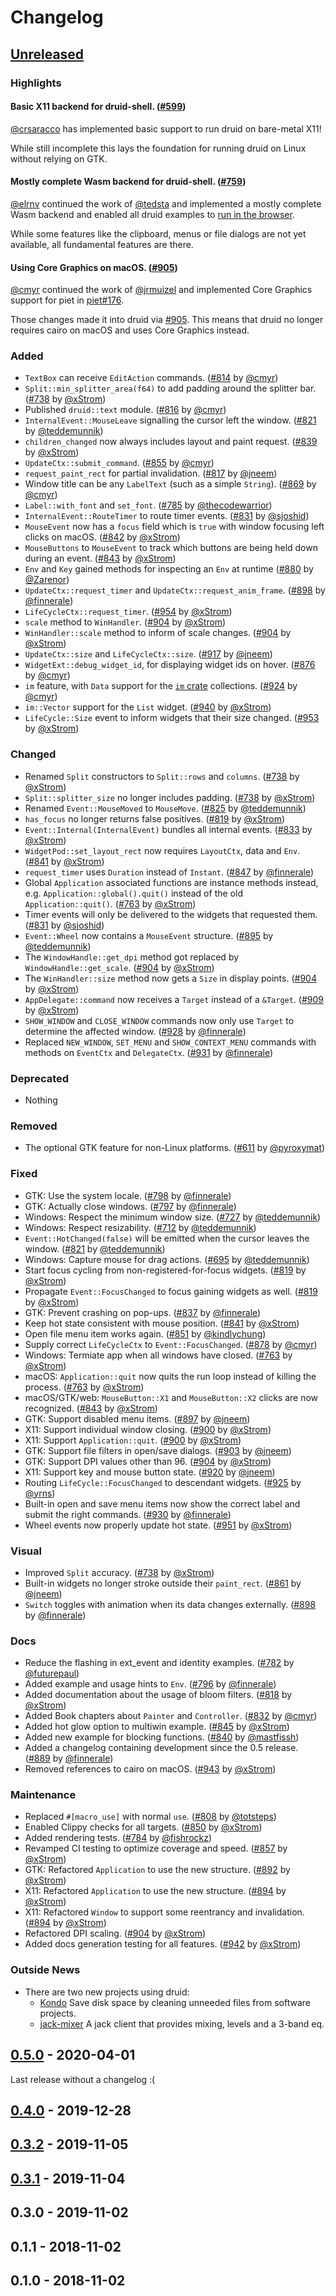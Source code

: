 # Changelog

## [Unreleased]

### Highlights

#### Basic X11 backend for druid-shell. ([#599])

[@crsaracco] has implemented basic support to run druid on bare-metal X11!

While still incomplete this lays the foundation for running druid on Linux without relying on GTK.

#### Mostly complete Wasm backend for druid-shell. ([#759])

[@elrnv] continued the work of [@tedsta] and implemented a mostly complete Wasm backend and enabled
all druid examples to [run in the browser](https://elrnv.github.io/druid-wasm-examples/).

While some features like the clipboard, menus or file dialogs are not yet available,
all fundamental features are there.

#### Using Core Graphics on macOS. ([#905])

[@cmyr] continued the work of [@jrmuizel] and implemented Core Graphics support for piet in
[piet#176](https://github.com/linebender/piet/pull/176).

Those changes made it into druid via [#905].
This means that druid no longer requires cairo on macOS and uses Core Graphics instead.

### Added

- `TextBox` can receive `EditAction` commands. ([#814] by [@cmyr])
- `Split::min_splitter_area(f64)` to add padding around the splitter bar. ([#738] by [@xStrom])
- Published `druid::text` module. ([#816] by [@cmyr])
- `InternalEvent::MouseLeave` signalling the cursor left the window. ([#821] by [@teddemunnik])
- `children_changed` now always includes layout and paint request. ([#839] by [@xStrom])
- `UpdateCtx::submit_command`. ([#855] by [@cmyr])
- `request_paint_rect` for partial invalidation. ([#817] by [@jneem])
- Window title can be any `LabelText` (such as a simple `String`). ([#869] by [@cmyr])
- `Label::with_font` and `set_font`. ([#785] by [@thecodewarrior])
- `InternalEvent::RouteTimer` to route timer events. ([#831] by [@sjoshid])
- `MouseEvent` now has a `focus` field which is `true` with window focusing left clicks on macOS. ([#842] by [@xStrom])
- `MouseButtons` to `MouseEvent` to track which buttons are being held down during an event. ([#843] by [@xStrom])
- `Env` and `Key` gained methods for inspecting an `Env` at runtime ([#880] by [@Zarenor])
- `UpdateCtx::request_timer` and `UpdateCtx::request_anim_frame`. ([#898] by [@finnerale])
- `LifeCycleCtx::request_timer`. ([#954] by [@xStrom])
- `scale` method to `WinHandler`. ([#904] by [@xStrom])
- `WinHandler::scale` method to inform of scale changes. ([#904] by [@xStrom])
- `UpdateCtx::size` and `LifeCycleCtx::size`. ([#917] by [@jneem])
- `WidgetExt::debug_widget_id`, for displaying widget ids on hover. ([#876] by [@cmyr])
- `im` feature, with `Data` support for the [`im` crate](https://docs.rs/im/) collections. ([#924] by [@cmyr])
- `im::Vector` support for the `List` widget. ([#940] by [@xStrom])
- `LifeCycle::Size` event to inform widgets that their size changed. ([#953] by [@xStrom])

### Changed

- Renamed `Split` constructors to `Split::rows` and `columns`. ([#738] by [@xStrom])
- `Split::splitter_size` no longer includes padding. ([#738] by [@xStrom])
- Renamed `Event::MouseMoved` to `MouseMove`. ([#825] by [@teddemunnik])
- `has_focus` no longer returns false positives. ([#819] by [@xStrom])
- `Event::Internal(InternalEvent)` bundles all internal events. ([#833] by [@xStrom])
- `WidgetPod::set_layout_rect` now requires `LayoutCtx`, data and `Env`. ([#841] by [@xStrom])
- `request_timer` uses `Duration` instead of `Instant`. ([#847] by [@finnerale])
- Global `Application` associated functions are instance methods instead, e.g. `Application::global().quit()` instead of the old `Application::quit()`. ([#763] by [@xStrom])
- Timer events will only be delivered to the widgets that requested them. ([#831] by [@sjoshid])
- `Event::Wheel` now contains a `MouseEvent` structure. ([#895] by [@teddemunnik])
- The `WindowHandle::get_dpi` method got replaced by `WindowHandle::get_scale`. ([#904] by [@xStrom])
- The `WinHandler::size` method now gets a `Size` in display points. ([#904] by [@xStrom])
- `AppDelegate::command` now receives a `Target` instead of a `&Target`. ([#909] by [@xStrom])
- `SHOW_WINDOW` and `CLOSE_WINDOW` commands now only use `Target` to determine the affected window. ([#928] by [@finnerale])
- Replaced `NEW_WINDOW`, `SET_MENU` and `SHOW_CONTEXT_MENU` commands with methods on `EventCtx` and `DelegateCtx`. ([#931] by [@finnerale])

### Deprecated

- Nothing

### Removed

- The optional GTK feature for non-Linux platforms. ([#611] by [@pyroxymat])

### Fixed

- GTK: Use the system locale. ([#798] by [@finnerale])
- GTK: Actually close windows. ([#797] by [@finnerale])
- Windows: Respect the minimum window size. ([#727] by [@teddemunnik])
- Windows: Respect resizability. ([#712] by [@teddemunnik])
- `Event::HotChanged(false)` will be emitted when the cursor leaves the window. ([#821] by [@teddemunnik])
- Windows: Capture mouse for drag actions. ([#695] by [@teddemunnik])
- Start focus cycling from non-registered-for-focus widgets. ([#819] by [@xStrom])
- Propagate `Event::FocusChanged` to focus gaining widgets as well. ([#819] by [@xStrom])
- GTK: Prevent crashing on pop-ups. ([#837] by [@finnerale])
- Keep hot state consistent with mouse position. ([#841] by [@xStrom])
- Open file menu item works again. ([#851] by [@kindlychung])
- Supply correct `LifeCycleCtx` to `Event::FocusChanged`. ([#878] by [@cmyr])
- Windows: Termiate app when all windows have closed. ([#763] by [@xStrom])
- macOS: `Application::quit` now quits the run loop instead of killing the process. ([#763] by [@xStrom])
- macOS/GTK/web: `MouseButton::X1` and `MouseButton::X2` clicks are now recognized. ([#843] by [@xStrom])
- GTK: Support disabled menu items. ([#897] by [@jneem])
- X11: Support individual window closing. ([#900] by [@xStrom])
- X11: Support `Application::quit`. ([#900] by [@xStrom])
- GTK: Support file filters in open/save dialogs. ([#903] by [@jneem])
- GTK: Support DPI values other than 96. ([#904] by [@xStrom])
- X11: Support key and mouse button state. ([#920] by [@jneem])
- Routing `LifeCycle::FocusChanged` to descendant widgets. ([#925] by [@yrns])
- Built-in open and save menu items now show the correct label and submit the right commands. ([#930] by [@finnerale])
- Wheel events now properly update hot state. ([#951] by [@xStrom])

### Visual

- Improved `Split` accuracy. ([#738] by [@xStrom])
- Built-in widgets no longer stroke outside their `paint_rect`. ([#861] by [@jneem])
- `Switch` toggles with animation when its data changes externally. ([#898] by [@finnerale])

### Docs

- Reduce the flashing in ext_event and identity examples. ([#782] by [@futurepaul])
- Added example and usage hints to `Env`. ([#796] by [@finnerale])
- Added documentation about the usage of bloom filters. ([#818] by [@xStrom])
- Added Book chapters about `Painter` and `Controller`. ([#832] by [@cmyr])
- Added hot glow option to multiwin example. ([#845] by [@xStrom])
- Added new example for blocking functions. ([#840] by [@mastfissh])
- Added a changelog containing development since the 0.5 release. ([#889] by [@finnerale])
- Removed references to cairo on macOS. ([#943] by [@xStrom])

### Maintenance

- Replaced `#[macro_use]` with normal `use`. ([#808] by [@totsteps])
- Enabled Clippy checks for all targets. ([#850] by [@xStrom])
- Added rendering tests. ([#784] by [@fishrockz])
- Revamped CI testing to optimize coverage and speed. ([#857] by [@xStrom])
- GTK: Refactored `Application` to use the new structure. ([#892] by [@xStrom])
- X11: Refactored `Application` to use the new structure. ([#894] by [@xStrom])
- X11: Refactored `Window` to support some reentrancy and invalidation. ([#894] by [@xStrom])
- Refactored DPI scaling. ([#904] by [@xStrom])
- Added docs generation testing for all features. ([#942] by [@xStrom])

### Outside News

- There are two new projects using druid:
  - [Kondo](https://github.com/tbillington/kondo) Save disk space by cleaning unneeded files from software projects.
  - [jack-mixer](https://github.com/derekdreery/jack-mixer) A jack client that provides mixing, levels and a 3-band eq.

[#599]: https://github.com/xi-editor/druid/pull/599
[#611]: https://github.com/xi-editor/druid/pull/611
[#695]: https://github.com/xi-editor/druid/pull/695
[#712]: https://github.com/xi-editor/druid/pull/712
[#727]: https://github.com/xi-editor/druid/pull/727
[#738]: https://github.com/xi-editor/druid/pull/738
[#759]: https://github.com/xi-editor/druid/pull/759
[#763]: https://github.com/xi-editor/druid/pull/763
[#782]: https://github.com/xi-editor/druid/pull/782
[#784]: https://github.com/xi-editor/druid/pull/784
[#785]: https://github.com/xi-editor/druid/pull/785
[#796]: https://github.com/xi-editor/druid/pull/796
[#797]: https://github.com/xi-editor/druid/pull/797
[#798]: https://github.com/xi-editor/druid/pull/798
[#808]: https://github.com/xi-editor/druid/pull/808
[#814]: https://github.com/xi-editor/druid/pull/814
[#816]: https://github.com/xi-editor/druid/pull/816
[#817]: https://github.com/xi-editor/druid/pull/817
[#818]: https://github.com/xi-editor/druid/pull/818
[#819]: https://github.com/xi-editor/druid/pull/819
[#821]: https://github.com/xi-editor/druid/pull/821
[#825]: https://github.com/xi-editor/druid/pull/825
[#831]: https://github.com/xi-editor/druid/pull/831
[#832]: https://github.com/xi-editor/druid/pull/832
[#833]: https://github.com/xi-editor/druid/pull/833
[#837]: https://github.com/xi-editor/druid/pull/837
[#839]: https://github.com/xi-editor/druid/pull/839
[#840]: https://github.com/xi-editor/druid/pull/840
[#841]: https://github.com/xi-editor/druid/pull/841
[#842]: https://github.com/xi-editor/druid/pull/842
[#843]: https://github.com/xi-editor/druid/pull/843
[#845]: https://github.com/xi-editor/druid/pull/845
[#847]: https://github.com/xi-editor/druid/pull/847
[#850]: https://github.com/xi-editor/druid/pull/850
[#851]: https://github.com/xi-editor/druid/pull/851
[#855]: https://github.com/xi-editor/druid/pull/855
[#857]: https://github.com/xi-editor/druid/pull/857
[#861]: https://github.com/xi-editor/druid/pull/861
[#869]: https://github.com/xi-editor/druid/pull/869
[#876]: https://github.com/xi-editor/druid/pull/876
[#878]: https://github.com/xi-editor/druid/pull/878
[#880]: https://github.com/xi-editor/druid/pull/880
[#889]: https://github.com/xi-editor/druid/pull/889
[#892]: https://github.com/xi-editor/druid/pull/892
[#894]: https://github.com/xi-editor/druid/pull/894
[#895]: https://github.com/xi-editor/druid/pull/895
[#897]: https://github.com/xi-editor/druid/pull/897
[#898]: https://github.com/xi-editor/druid/pull/898
[#900]: https://github.com/xi-editor/druid/pull/900
[#903]: https://github.com/xi-editor/druid/pull/903
[#904]: https://github.com/xi-editor/druid/pull/904
[#905]: https://github.com/xi-editor/druid/pull/905
[#909]: https://github.com/xi-editor/druid/pull/909
[#917]: https://github.com/xi-editor/druid/pull/917
[#920]: https://github.com/xi-editor/druid/pull/920
[#924]: https://github.com/xi-editor/druid/pull/924
[#925]: https://github.com/xi-editor/druid/pull/925
[#928]: https://github.com/xi-editor/druid/pull/928
[#930]: https://github.com/xi-editor/druid/pull/930
[#931]: https://github.com/xi-editor/druid/pull/931
[#940]: https://github.com/xi-editor/druid/pull/940
[#942]: https://github.com/xi-editor/druid/pull/942
[#943]: https://github.com/xi-editor/druid/pull/943
[#951]: https://github.com/xi-editor/druid/pull/951
[#953]: https://github.com/xi-editor/druid/pull/953
[#954]: https://github.com/xi-editor/druid/pull/954

## [0.5.0] - 2020-04-01

Last release without a changelog :(

## [0.4.0] - 2019-12-28
## [0.3.2] - 2019-11-05
## [0.3.1] - 2019-11-04
## 0.3.0 - 2019-11-02
## 0.1.1 - 2018-11-02
## 0.1.0 - 2018-11-02

[@futurepaul]: https://github.com/futurepaul
[@finnerale]: https://github.com/finnerale
[@totsteps]: https://github.com/totsteps
[@cmyr]: https://github.com/cmyr
[@xStrom]: https://github.com/xStrom
[@teddemunnik]: https://github.com/teddemunnik
[@crsaracco]: https://github.com/crsaracco
[@pyroxymat]: https://github.com/pyroxymat
[@elrnv]: https://github.com/elrnv
[@tedsta]: https://github.com/tedsta
[@kindlychung]: https://github.com/kindlychung
[@jneem]: https://github.com/jneem
[@fishrockz]: https://github.com/fishrockz
[@thecodewarrior]: https://github.com/thecodewarrior
[@sjoshid]: https://github.com/sjoshid
[@mastfissh]: https://github.com/mastfissh
[@Zarenor]: https://github.com/Zarenor
[@yrns]: https://github.com/yrns
[@jrmuizel]: https://github.com/jrmuizel

[Unreleased]: https://github.com/xi-editor/druid/compare/v0.5.0...master
[0.5.0]: https://github.com/xi-editor/druid/compare/v0.4.0...v0.5.0
[0.4.0]: https://github.com/xi-editor/druid/compare/v0.3.2...v0.4.0
[0.3.2]: https://github.com/xi-editor/druid/compare/v0.3.1...v0.3.2
[0.3.1]: https://github.com/xi-editor/druid/compare/v0.3.0...v0.3.1

